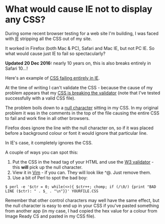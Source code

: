 # What would cause IE not to display any CSS?

During some recent browser testing for a web site I'm building, I was faced with <abbr title="Internet Explorer">IE</abbr> stripping all the CSS out of my site.

It worked in Firefox (both Mac & PC), Safari and Mac IE, but not PC IE.  So what would cause just IE to fail so spectacularly?

<p class="update"><strong>Updated 20 Dec 2016:</strong> nearly 10 years on, this is also breaks entirely in Safari&nbsp;10…!</p>

<!--more-->

Here's an example of [CSS failing entirely in IE](http://remysharp.com/wp-content/uploads/2006/12/css_break.html).

At the time of writing I can't validate the CSS - because the cause of my problem appears that my [CSS is breaking the validator](http://jigsaw.w3.org/css-validator/validator?uri=http%3A%2F%2Fremysharp.com%2Fwp-content%2Fuploads%2F2006%2F12%2Fcss_break.css&warning=1&profile=css21&usermedium=all) (note that I've tested successfully with a valid CSS file).

The problem boils down to a [null character](http://en.wikipedia.org/wiki/Null_character) sitting in my CSS.  In my original problem it was in the comments in the top of the file causing the entire CSS to fail and work fine in all other browsers.

Firefox does ignore the line with the null character on, so if it was placed before a background colour or font it would ignore that particular line.

In IE's case, it completely ignores the CSS.

A couple of ways you can spot this:

1. Put the CSS in the head tag of your HTML and use the [W3 validator](http://validator.w3.org/) - this **will** pick up the null character.
2. View it in [Vim](http://www.vim.org/) - if you can.  They will look like ^@.  Just remove them.
3. Use a bit of Perl to spot the bad boy:

```
$ perl -e '$ctr = 0; while(<>){ $ctr++; chomp; if (/\0/) {print "BAD LINE ($ctr): " . $_ . "\n"}}' YOURFILE.CSS
```

Remember that other control characters may well have the same effect, but the null character is easy to end up in your CSS if you've pasted something from another app (in my case, I had copied the hex value for a colour from Image Ready CS and pasted in my CSS file).
